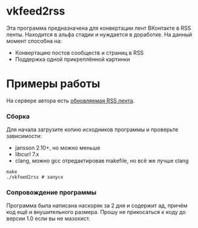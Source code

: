 # vkfeed2rss
Эта программа предназначена для конвертации лент ВКонтакте в RSS ленты. Находится в альфа стадии и нуждается в доработке. На данный момент способна на:
* Конвертацию постов сообществ и страниц в RSS
* Поддержка одной прикреплённой картинки

# Примеры работы
На сервере автора есть [обновляемая RSS лента](http://reedych.ddns.net/rss/moonclanfur.rss).

### Сборка
Для начала загрузите копию исходников программы и проверьте зависимости:
* jansson 2.10+, но можно меньше
* libcurl 7.x
* clang, можно gcc отредактировав makefile, но всё же лучше clang

```
make
./vkfeed2rss # запуск
```
### Сопровождение программы
Программа была написана наскоряк за 2 дня и содержит ад, причём код ещё и внушительного размера. Прошу не прикосаться к коду до версии 1.0 если вы не мазохист.
